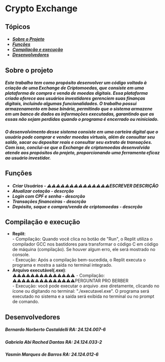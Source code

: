 <h1 id="titulo">Crypto Exchange</h1>

<h2 id="topicos">Tópicos</h2>
<h5>
  <ul>
    <li><a href="#sobre">Sobre o Projeto</a></li>
    <li><a href="#funcoes">Funções</a></li>
    <li><a href="#comp">Compilação e execução</a></li>
    <li><a href="#devs">Desenvolvedores</a></li>
  </ul>
</h5>

<h2 id="sobre">Sobre o projeto</h2>
<h5>Este trabalho tem como propósito desenvolver um código voltado à criação de uma Exchange de Criptomoedas, que consiste em uma plataforma de compra e venda de moedas digitais. Essa plataforma criada oferece aos usuários investidores gerenciem suas finanças digitais, incluindo algumas funcionalidades. O trabalho possui armazenamento em base binária, permitindo que o sistema armazene em um banco de dados as informações executadas, garantindo que as essas não sejam perdidas quando o programa é encerrado ou reiniciado. </h5>
<h5>O desenvolvimento desse sistema consiste em uma carteira digital que o usuário pode comprar e vender moedas virtuais, além de consultar seu saldo, sacar ou depositar reais e consultar seu extrato de transações. Com isso, conclui-se que a Exchange de criptomoedas desenvolvida atende aos propósitos do projeto, proporcionando uma ferramenta eficaz ao usuário investidor. </h5>


<h2 id="funcoes">Funções</h2>
<h5>
  <ul>
    <li id="funcao1">Criar Usuários - ⚠️⚠️⚠️⚠️⚠️⚠️⚠️⚠️⚠️⚠️⚠️⚠️⚠️⚠️ESCREVER DESCRIÇÃO</li>
    <li id="funcao2">Atualizar cotação - descrção</li>
    <li id="funcao3">Login com CPF e senha - descrção</li>
    <li id="funcao4">Transações financeiras - descrção</li>
    <li id="funcao5">Depósito, saque e compra/venda de criptomoedas - descrção</li>
  </ul>
</h5>

<h2 id="comp">Compilação e execução</h2>
  <ul>
    <li><b>Replit</b>:<br>
      - Compilação: Quando você clica no botão de "Run", o Replit utiliza o compilador GCC nos bastidores para transformar o código C em código de máquina (compilação). Se houver algum erro, ele será mostrado no console.<br>
    - Execução: Após a compilação bem-sucedida, o Replit executa o programa e mostra a saída no terminal integrado. </li>
    <li><b>Arquivo executável(.exe)</b>:<br>⚠️⚠️⚠️⚠️⚠️⚠️⚠️⚠️⚠️⚠️⚠️⚠️⚠️⚠️
    - Compilação: ⚠️⚠️⚠️⚠️⚠️⚠️⚠️⚠️⚠️⚠️⚠️⚠️⚠️⚠️PERGUNTAR PRO BERBER<br>
    - Execução: você pode executar o arquivo .exe diretamente, clicando no ícone ou digitando no terminal:
      "./executavel.exe". O programa será executado no sistema e a saída será exibida no terminal ou no prompt de comando.
    </li>
  </ul>

  
<h2 id="devs">Desenvolvedores</h2>
<h5>Bernardo Norberto Castaldelli <b>RA: 24.124.007-6</b></h5>
<h5>Gabriela Abi Rached Dantas <b>RA: 24.124.033-2</b></h5>
<h5>Yasmin Marques de Barros <b>RA: 24.124.012-6</b></h5>
